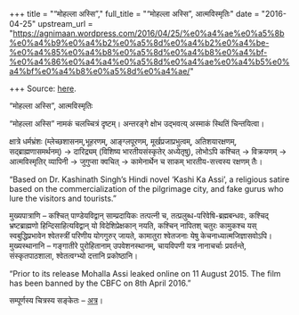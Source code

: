 +++
title = "“मोहल्ला अस्सि”,"
full_title = "“मोहल्ला अस्सि”, आत्मविस्मृतिः"
date = "2016-04-25"
upstream_url = "https://agnimaan.wordpress.com/2016/04/25/%e0%a4%ae%e0%a5%8b%e0%a4%b9%e0%a4%b2%e0%a5%8d%e0%a4%b2%e0%a4%be-%e0%a4%85%e0%a4%b8%e0%a5%8d%e0%a4%b8%e0%a4%bf-%e0%a4%86%e0%a4%a4%e0%a5%8d%e0%a4%ae%e0%a4%b5%e0%a4%bf%e0%a4%b8%e0%a5%8d%e0%a4%ae/"

+++
Source: [here](https://agnimaan.wordpress.com/2016/04/25/%e0%a4%ae%e0%a5%8b%e0%a4%b9%e0%a4%b2%e0%a5%8d%e0%a4%b2%e0%a4%be-%e0%a4%85%e0%a4%b8%e0%a5%8d%e0%a4%b8%e0%a4%bf-%e0%a4%86%e0%a4%a4%e0%a5%8d%e0%a4%ae%e0%a4%b5%e0%a4%bf%e0%a4%b8%e0%a5%8d%e0%a4%ae/).

“मोहल्ला अस्सि”, आत्मविस्मृतिः

“मोहल्ला अस्सि” नामकं चलच्चित्रं दृष्टम्। अन्तरङ्गे क्षोभ उद्भवत्य्
अस्माकं स्थितिं चिन्तयित्वा।

क्षात्रे धर्मभ्रंशः (म्लेच्छशासनम्,भूहरणम्, आङ्ग्लपूरणम्,
मूर्खप्रजाप्रभुत्वम्, अतिशयारक्षणम्, सद्ब्राह्मणासमर्थनम्) → दारिद्र्यम्
(विशिष्य भारतीयसंस्कृतेर् अध्येतृषु), लोभोऽपि कश्चित् → विक्रयणम् →
आत्मविस्मृतिर् व्यापिनी → जुगुप्सा क्वचित् → कामेनार्थेन च साकम्
भारतीय-सत्त्वस्य रक्षणम् तैः।

“Based on Dr. Kashinath Singh’s Hindi novel ‘Kashi Ka Assi’, a religious
satire based on the commercialization of the pilgrimage city, and fake
gurus who lure the visitors and tourists.”

मुख्यपात्राणि – कश्चित् पाण्डेयविद्वान् साम्प्रदायिकः तत्पत्नी च,
तत्प्रलुब्ध-परिवेषि-ब्रह्मबन्धवः, कश्चिद् भ्रष्टब्राह्मणो
हिन्दिसाहित्यविद्वान् यो विदेशिप्रेक्षकान् नयति, कश्चिन् नापितश् चतुरः
कामुकश्च यस् स्वबुद्धिप्रभावेन श्वेतस्त्रीं परिणीय योगगुरुर् जायते,
कामातुरा श्वेतजनाः येषु केचनाध्यात्मजिज्ञासवोऽपि। मुख्यस्थानानि –
गङ्गातीरे पुरोहितानाम् उपवेशनस्थानम्, चायविपणी यत्र नानाचर्चाः
प्रवर्तन्ते, संस्कृतपाठशाला, श्वेतत्वग्भ्यो दत्तानि प्रकोष्ठानि।

“Prior to its release Mohalla Assi leaked online on 11 August 2015. The
film has been banned by the CBFC on 8th April 2016.”

सम्पूर्णस्य चित्रस्य सङ्केतः –
[अत्र](http://89.46.103.121/mvuqj6r3zm2qedz7nk7b7cbckl37pne6u3ydxsfakwhd3urgzaweo3steweq/v.mp4)।





